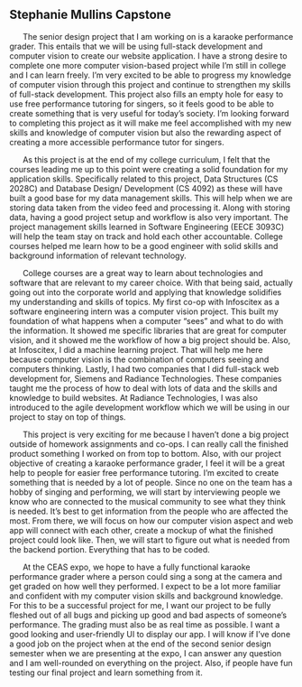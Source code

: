 ## Stephanie Mullins Capstone
&nbsp;&nbsp;&nbsp;&nbsp;&nbsp;&nbsp;The senior design project that I am working on is a karaoke performance grader. This entails that we will be using full-stack development and computer vision to create our website application. I have a strong desire to complete one more computer vision-based project while I’m still in college and I can learn freely. I’m very excited to be able to progress my knowledge of computer vision through this project and continue to strengthen my skills of full-stack development. This project also fills an empty hole for easy to use free performance tutoring for singers, so it feels good to be able to create something that is very useful for today’s society. I’m looking forward to completing this project as it will make me feel accomplished with my new skills and knowledge of computer vision but also the rewarding aspect of creating a more accessible performance tutor for singers.

&nbsp;&nbsp;&nbsp;&nbsp;&nbsp;&nbsp;As this project is at the end of my college curriculum, I felt that the courses leading me up to this point were creating a solid foundation for my application skills. Specifically related to this project, Data Structures (CS 2028C)  and Database Design/ Development (CS 4092) as these will have built a good base for my data management skills. This will help when we are storing data taken from the video feed and processing it. Along with storing data, having a good project setup and workflow is also very important. The project management skills learned in Software Engineering (EECE 3093C) will help the team stay on track and hold each other accountable. College courses helped me learn how to be a good engineer with solid skills and background information of relevant technology.

&nbsp;&nbsp;&nbsp;&nbsp;&nbsp;&nbsp;College courses are a great way to learn about technologies and software that are relevant to my career choice. With that being said, actually going out into the corporate world and applying that knowledge solidifies my understanding and skills of topics. My first co-op with Infoscitex as a software engineering intern was a computer vision project. This built my foundation of what happens when a computer “sees” and what to do with the information. It showed me specific libraries that are great for computer vision, and it showed me the workflow of how a big project should be. Also, at Infoscitex, I did a machine learning project. That will help me here because computer vision is the combination of computers seeing and computers thinking. Lastly, I had two companies that I did full-stack web development for, Siemens and Radiance Technologies. These companies taught me the process of how to deal with lots of data and the skills and knowledge to build websites. At Radiance Technologies, I was also introduced to the agile development workflow which we will be using in our project to stay on top of things.

&nbsp;&nbsp;&nbsp;&nbsp;&nbsp;&nbsp;This project is very exciting for me because I haven’t done a big project outside of homework assignments and co-ops. I can really call the finished product something I worked on from top to bottom. Also, with our project objective of creating a karaoke performance grader, I feel it will be a great help to people for easier free performance tutoring. I’m excited to create something that is needed by a lot of people. Since no one on the team has a hobby of singing and performing, we will start by interviewing people we know who are connected to the musical community to see what they think is needed. It’s best to get information from the people who are affected the most. From there, we will focus on how our computer vision aspect and web app will connect with each other, create a mockup of what the finished project could look like. Then, we will start to figure out what is needed from the backend portion. Everything that has to be coded.

&nbsp;&nbsp;&nbsp;&nbsp;&nbsp;&nbsp;At the CEAS expo, we hope to have a fully functional karaoke performance grader where a person could sing a song at the camera and get graded on how well they performed. I expect to be a lot more familiar and confident with my computer vision skills and background knowledge. For this to be a successful project for me, I want our project to be fully fleshed out of all bugs and picking up good and bad aspects of someone’s performance. The grading must also be as real time as possible. I want a good looking and user-friendly UI to display our app. I will know if I’ve done a good job on the project when at the end of the second senior design semester when we are presenting at the expo, I can answer any question and I am well-rounded on everything on the project. Also, if people have fun testing our final project and learn something from it.
